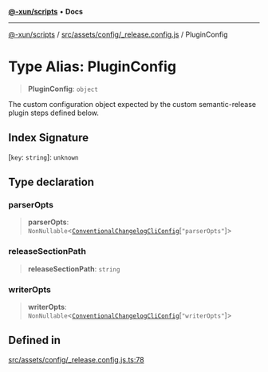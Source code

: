 [**@-xun/scripts**](../../../../../README.md) • **Docs**

***

[@-xun/scripts](../../../../../README.md) / [src/assets/config/\_release.config.js](../README.md) / PluginConfig

# Type Alias: PluginConfig

> **PluginConfig**: `object`

The custom configuration object expected by the custom semantic-release
plugin steps defined below.

## Index Signature

 \[`key`: `string`\]: `unknown`

## Type declaration

### parserOpts

> **parserOpts**: `NonNullable`\<[`ConventionalChangelogCliConfig`](../../_conventional.config.js/type-aliases/ConventionalChangelogCliConfig.md)\[`"parserOpts"`\]\>

### releaseSectionPath

> **releaseSectionPath**: `string`

### writerOpts

> **writerOpts**: `NonNullable`\<[`ConventionalChangelogCliConfig`](../../_conventional.config.js/type-aliases/ConventionalChangelogCliConfig.md)\[`"writerOpts"`\]\>

## Defined in

[src/assets/config/\_release.config.js.ts:78](https://github.com/Xunnamius/xscripts/blob/0bf89cad7426062a1d0f1ed6b9e69c1e60c734aa/src/assets/config/_release.config.js.ts#L78)
